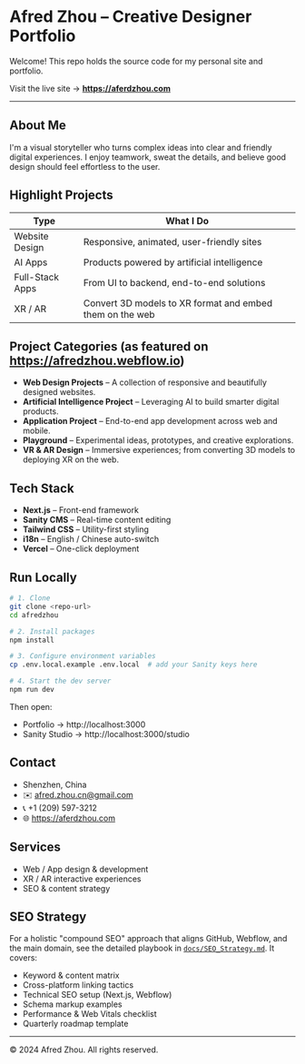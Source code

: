 # Afred Zhou – Creative Designer Portfolio

Welcome! This repo holds the source code for my personal site and portfolio.

Visit the live site → **https://aferdzhou.com**

---

## About Me

I'm a visual storyteller who turns complex ideas into clear and friendly digital experiences. I enjoy teamwork, sweat the details, and believe good design should feel effortless to the user.

## Highlight Projects

| Type | What I Do |
| ---- | --------- |
| Website Design | Responsive, animated, user-friendly sites |
| AI Apps | Products powered by artificial intelligence |
| Full-Stack Apps | From UI to backend, end-to-end solutions |
| XR / AR | Convert 3D models to XR format and embed them on the web |

## Project Categories (as featured on https://afredzhou.webflow.io)

- **Web Design Projects** – A collection of responsive and beautifully designed websites.
- **Artificial Intelligence Project** – Leveraging AI to build smarter digital products.
- **Application Project** – End-to-end app development across web and mobile.
- **Playground** – Experimental ideas, prototypes, and creative explorations.
- **VR & AR Design** – Immersive experiences; from converting 3D models to deploying XR on the web.

## Tech Stack

- **Next.js** – Front-end framework
- **Sanity CMS** – Real-time content editing
- **Tailwind CSS** – Utility-first styling
- **i18n** – English / Chinese auto-switch
- **Vercel** – One-click deployment

## Run Locally

```bash
# 1. Clone
git clone <repo-url>
cd afredzhou

# 2. Install packages
npm install

# 3. Configure environment variables
cp .env.local.example .env.local  # add your Sanity keys here

# 4. Start the dev server
npm run dev
```

Then open:
* Portfolio → http://localhost:3000
* Sanity Studio → http://localhost:3000/studio

## Contact

- Shenzhen, China
- ✉️ afred.zhou.cn@gmail.com
- 📞 +1 (209) 597-3212
- 🌐 https://aferdzhou.com

## Services

- Web / App design & development
- XR / AR interactive experiences
- SEO & content strategy

## SEO Strategy

For a holistic "compound SEO" approach that aligns GitHub, Webflow, and the main domain, see the detailed playbook in [`docs/SEO_Strategy.md`](docs/SEO_Strategy.md). It covers:

- Keyword & content matrix
- Cross-platform linking tactics
- Technical SEO setup (Next.js, Webflow)
- Schema markup examples
- Performance & Web Vitals checklist
- Quarterly roadmap template

---

© 2024 Afred Zhou. All rights reserved.
